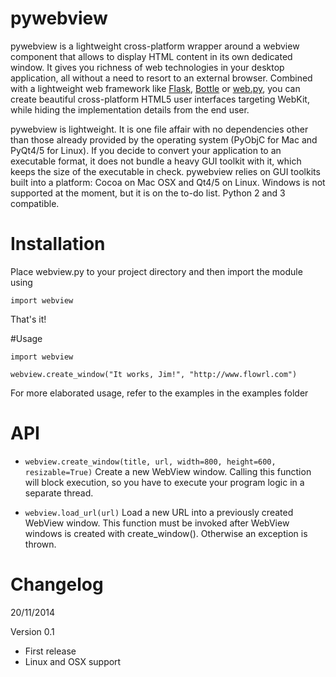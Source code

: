 # pywebview

pywebview is a lightweight cross-platform wrapper around a webview component that allows to display HTML content in its own dedicated window. It gives you richness of web technologies in your desktop application, all without a need to resort to an external browser. Combined with a lightweight web framework like [Flask](http://flask.pocoo.org/), [Bottle](http://bottlepy.org/docs/dev/index.html) or [web.py](http://webpy.org), you can create beautiful cross-platform HTML5 user interfaces targeting WebKit, while hiding the implementation details from the end user.

pywebview is lightweight. It is one file affair with no dependencies other than those already provided by the operating system (PyObjC for Mac and PyQt4/5 for Linux). If you decide to convert your application to an executable format, it does not bundle a heavy GUI toolkit with it, which keeps the size of the executable in check.  pywebview relies on GUI toolkits built into a platform: Cocoa on Mac OSX and Qt4/5 on Linux. Windows is not supported at the moment, but it is on the to-do list. Python 2 and 3 compatible.


# Installation

Place webview.py to your project directory and then import the module using

    import webview

That's it!


#Usage

    import webview
    
    webview.create_window("It works, Jim!", "http://www.flowrl.com")

For more elaborated usage, refer to the examples in the examples folder  


# API

- `webview.create_window(title, url, width=800, height=600, resizable=True)`
	Create a new WebView window. Calling this function will block execution, so you have to execute your program logic in a separate thread.



- `webview.load_url(url)`
	Load a new URL into a previously created WebView window. This function must be invoked after WebView windows is created with create_window(). Otherwise an exception is thrown.


# Changelog

20/11/2014

Version 0.1
- First release
- Linux and OSX support
